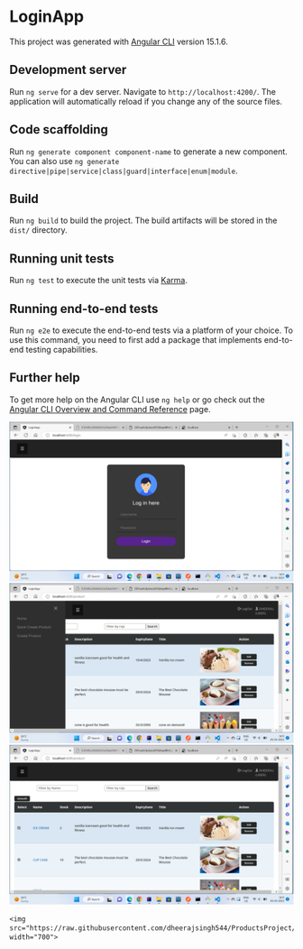 # LoginApp

This project was generated with [Angular CLI](https://github.com/angular/angular-cli) version 15.1.6.

## Development server

Run `ng serve` for a dev server. Navigate to `http://localhost:4200/`. The application will automatically reload if you change any of the source files.

## Code scaffolding

Run `ng generate component component-name` to generate a new component. You can also use `ng generate directive|pipe|service|class|guard|interface|enum|module`.

## Build

Run `ng build` to build the project. The build artifacts will be stored in the `dist/` directory.

## Running unit tests

Run `ng test` to execute the unit tests via [Karma](https://karma-runner.github.io).

## Running end-to-end tests

Run `ng e2e` to execute the end-to-end tests via a platform of your choice. To use this command, you need to first add a package that implements end-to-end testing capabilities.

## Further help

To get more help on the Angular CLI use `ng help` or go check out the [Angular CLI Overview and Command Reference](https://angular.io/cli) page.

 <img src="https://raw.githubusercontent.com/dheerajsingh544/ProductsProject/master/Screenshot%20(18).png" width="700">
 
  <img src="https://raw.githubusercontent.com/dheerajsingh544/ProductsProject/master/Screenshot%20(19).png" width="700">
  
   <img src="https://raw.githubusercontent.com/dheerajsingh544/ProductsProject/master/Screenshot%20(20).png" width="700">
   
    <img src="https://raw.githubusercontent.com/dheerajsingh544/ProductsProject/master/Screenshot%20(21).png" width="700">

